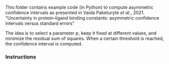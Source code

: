 This folder contains example code (in Python) to compute asymmetric confidence intervals
as presented in Vaida Paketuryte *et al.*, 2021. "Uncertainty in protein–ligand binding constants: asymmetric confidence intervals versus standard errors"

The idea is to select a parameter *p*, keep it fixed at different values, and minimize the residual sum of squares.
When a certain threshold is reached, the confidence interval is computed.

### Instructions

